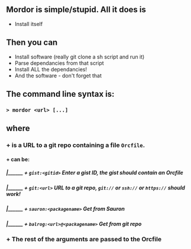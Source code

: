 ## Mordor is simple/stupid. All it does is 
* Install itself
## Then you can
* Install software (really git clone a sh script and run it)
* Parse dependancies from that script
* Install ALL the dependancies!
* And the software - don't forget that
## The command line syntax is:<br/>
### `> mordor <url> [...]`<br/>
## where <br/>
###	+ <url> is a URL to a git repo containing a file `Orcfile`.<br/>
####		+ <url> can be:<br/>
#####		|______ + `gist:<gitid>` Enter a gist ID, the gist should contain an Orcfile<br/>
#####		|______ + `git:<url>`	URL to a git repo, `git://` or `ssh://` or `https://` should work!<br/>
#####		|______ + `sauron:<packagename>` Get <packagename> from Sauron<br/>
#####		|______ + `balrog:<url>@<packagename>` Get <packagename> from git repo <url><br/>
###	+ The rest of the arguments are passed to the Orcfile<br/>
